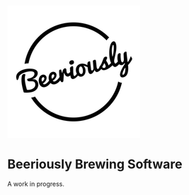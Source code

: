 
![Beeriously Logo](https://raw.githubusercontent.com/cassell/beeriously/master/dev/graphics/beeriously-logo-square-300.png)

# Beeriously Brewing Software

A work in progress.